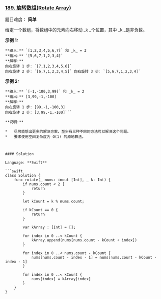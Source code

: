 ### [189\. 旋转数组(Rotate Array)](https://leetcode-cn.com/problems/rotate-array/description/)

题目难度： **简单**

给定一个数组，将数组中的元素向右移动 _k _个位置，其中 _k _是非负数。

**示例 1:**

```
**输入:** `[1,2,3,4,5,6,7]` 和 _k_ = 3
**输出:** `[5,6,7,1,2,3,4]`
**解释:**
向右旋转 1 步: `[7,1,2,3,4,5,6]`
向右旋转 2 步: `[6,7,1,2,3,4,5]` 向右旋转 3 步: `[5,6,7,1,2,3,4]`
```

**示例 2:**

```
**输入:** `[-1,-100,3,99]` 和 _k_ = 2
**输出:** [3,99,-1,-100]
**解释:** 
向右旋转 1 步: [99,-1,-100,3]
向右旋转 2 步: [3,99,-1,-100]```

**说明:**

*   尽可能想出更多的解决方案，至少有三种不同的方法可以解决这个问题。
*   要求使用空间复杂度为 O(1) 的原地算法。



#### Solution

Language: **Swift**

```swift
class Solution {
    func rotate(_ nums: inout [Int], _ k: Int) {
        if nums.count < 2 {
            return
        }
        
        let kCount = k % nums.count;
        
        if kCount == 0 {
            return
        }
        
        var kArray : [Int] = [];
        
        for index in 0 ..< kCount {
            kArray.append(nums[nums.count - kCount + index])
        }
        
        for index in 0 ..< nums.count - kCount {
            nums[nums.count - index - 1] = nums[nums.count - kCount - index - 1]
        }
        
        for index in 0 ..< kCount {
            nums[index] = kArray[index]
        }
    }
}
```